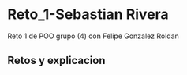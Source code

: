 # Reto_1-Sebastian Rivera 
 Reto 1 de POO grupo (4) con Felipe Gonzalez Roldan

## Retos y explicacion 
